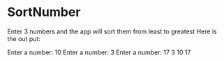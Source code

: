 # SortNumber
Enter 3 numbers and the app will sort them from least to greatest
Here is the out put:

 Enter a number: 10
 Enter a number: 3
 Enter a number: 17
 3 10 17
 

